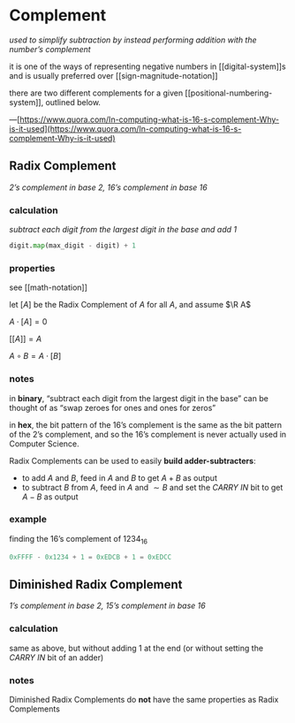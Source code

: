# Complement

_used to simplify subtraction by instead performing addition with the number’s complement_

it is one of the ways of representing negative numbers in [[digital-system]]s and is usually preferred over [[sign-magnitude-notation]]

there are two different complements for a given [[positional-numbering-system]], outlined below.

&mdash;[https://www.quora.com/In-computing-what-is-16-s-complement-Why-is-it-used](https://www.quora.com/In-computing-what-is-16-s-complement-Why-is-it-used)

## Radix Complement

_2’s complement in base 2, 16’s complement in base 16_

### calculation

_subtract each digit from the largest digit in the base and add 1_

```python
digit.map(max_digit - digit) + 1
```

### properties

see [[math-notation]]

let $[A]$ be the Radix Complement of $A$ for all $A$, and assume $\R A$

$A \cdot [A] = 0$

$[[A]] = A$

$A \circ B = A \cdot [B]$

### notes

in **binary**, “subtract each digit from the largest digit in the base” can be thought of as “swap zeroes for ones and ones for zeros”

in **hex**, the bit pattern of the 16’s complement is the same as the bit pattern of the 2’s complement, and so the 16’s complement is never actually used in Computer Science.

Radix Complements can be used to easily **build adder-subtracters**:

- to add $A$ and $B$, feed in $A$ and $B$ to get $A + B$ as output
- to subtract $B$ from $A$, feed in $A$ and $\sim B$ and set the _CARRY IN_ bit to get $A - B$ as output

### example

finding the 16’s complement of $1234_{16}$

```python
0xFFFF - 0x1234 + 1 = 0xEDCB + 1 = 0xEDCC
```

## Diminished Radix Complement

_1’s complement in base 2, 15’s complement in base 16_

### calculation

same as above, but without adding 1 at the end (or without setting the _CARRY IN_ bit of an adder)

### notes

Diminished Radix Complements do **not** have the same properties as Radix Complements

